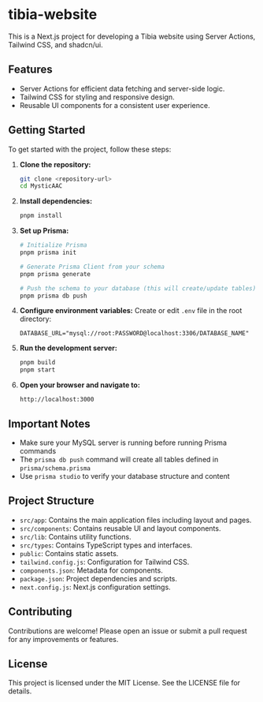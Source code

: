 # tibia-website

This is a Next.js project for developing a Tibia website using Server Actions, Tailwind CSS, and shadcn/ui.

## Features

- Server Actions for efficient data fetching and server-side logic.
- Tailwind CSS for styling and responsive design.
- Reusable UI components for a consistent user experience.

## Getting Started

To get started with the project, follow these steps:

1. **Clone the repository:**
   ```bash
   git clone <repository-url>
   cd MysticAAC
   ```

2. **Install dependencies:**
   ```bash
   pnpm install
   ```

3. **Set up Prisma:**
   ```bash
   # Initialize Prisma
   pnpm prisma init

   # Generate Prisma Client from your schema
   pnpm prisma generate

   # Push the schema to your database (this will create/update tables)
   pnpm prisma db push
   ```

4. **Configure environment variables:**
   Create or edit `.env` file in the root directory:
   ```env
   DATABASE_URL="mysql://root:PASSWORD@localhost:3306/DATABASE_NAME"
   ```

5. **Run the development server:**
   ```bash
   pnpm build
   pnpm start
   ```

6. **Open your browser and navigate to:**
   ```
   http://localhost:3000
   ```

## Important Notes

- Make sure your MySQL server is running before running Prisma commands
- The `prisma db push` command will create all tables defined in `prisma/schema.prisma`
- Use `prisma studio` to verify your database structure and content

## Project Structure

- `src/app`: Contains the main application files including layout and pages.
- `src/components`: Contains reusable UI and layout components.
- `src/lib`: Contains utility functions.
- `src/types`: Contains TypeScript types and interfaces.
- `public`: Contains static assets.
- `tailwind.config.js`: Configuration for Tailwind CSS.
- `components.json`: Metadata for components.
- `package.json`: Project dependencies and scripts.
- `next.config.js`: Next.js configuration settings.

## Contributing

Contributions are welcome! Please open an issue or submit a pull request for any improvements or features.

## License

This project is licensed under the MIT License. See the LICENSE file for details.